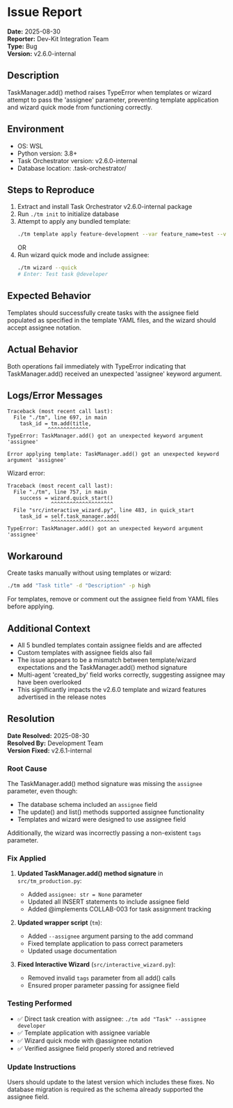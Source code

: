 # Issue Report

**Date:** 2025-08-30  
**Reporter:** Dev-Kit Integration Team  
**Type:** Bug  
**Version:** v2.6.0-internal

## Description
TaskManager.add() method raises TypeError when templates or wizard attempt to pass the 'assignee' parameter, preventing template application and wizard quick mode from functioning correctly.

## Environment
- OS: WSL
- Python version: 3.8+
- Task Orchestrator version: v2.6.0-internal
- Database location: .task-orchestrator/

## Steps to Reproduce
1. Extract and install Task Orchestrator v2.6.0-internal package
2. Run `./tm init` to initialize database
3. Attempt to apply any bundled template:
   ```bash
   ./tm template apply feature-development --var feature_name=test --var assignee=developer
   ```
   OR
4. Run wizard quick mode and include assignee:
   ```bash
   ./tm wizard --quick
   # Enter: Test task @developer
   ```

## Expected Behavior
Templates should successfully create tasks with the assignee field populated as specified in the template YAML files, and the wizard should accept assignee notation.

## Actual Behavior
Both operations fail immediately with TypeError indicating that TaskManager.add() received an unexpected 'assignee' keyword argument.

## Logs/Error Messages
```
Traceback (most recent call last):
  File "./tm", line 697, in main
    task_id = tm.add(title,
             ^^^^^^^^^^^^^
TypeError: TaskManager.add() got an unexpected keyword argument 'assignee'

Error applying template: TaskManager.add() got an unexpected keyword argument 'assignee'
```

Wizard error:
```
Traceback (most recent call last):
  File "./tm", line 757, in main
    success = wizard.quick_start()
              ^^^^^^^^^^^^^^^^^^^^
  File "src/interactive_wizard.py", line 483, in quick_start
    task_id = self.task_manager.add(
              ^^^^^^^^^^^^^^^^^^^^^^
TypeError: TaskManager.add() got an unexpected keyword argument 'assignee'
```

## Workaround
Create tasks manually without using templates or wizard:
```bash
./tm add "Task title" -d "Description" -p high
```

For templates, remove or comment out the assignee field from YAML files before applying.

## Additional Context
- All 5 bundled templates contain assignee fields and are affected
- Custom templates with assignee fields also fail
- The issue appears to be a mismatch between template/wizard expectations and the TaskManager.add() method signature
- Multi-agent 'created_by' field works correctly, suggesting assignee may have been overlooked
- This significantly impacts the v2.6.0 template and wizard features advertised in the release notes

## Resolution

**Date Resolved:** 2025-08-30  
**Resolved By:** Development Team  
**Version Fixed:** v2.6.1-internal

### Root Cause
The TaskManager.add() method signature was missing the `assignee` parameter, even though:
- The database schema included an `assignee` field
- The update() and list() methods supported assignee functionality
- Templates and wizard were designed to use assignee field

Additionally, the wizard was incorrectly passing a non-existent `tags` parameter.

### Fix Applied
1. **Updated TaskManager.add() method signature** in `src/tm_production.py`:
   - Added `assignee: str = None` parameter
   - Updated all INSERT statements to include assignee field
   - Added @implements COLLAB-003 for task assignment tracking

2. **Updated wrapper script** (`tm`):
   - Added `--assignee` argument parsing to the add command
   - Fixed template application to pass correct parameters
   - Updated usage documentation

3. **Fixed Interactive Wizard** (`src/interactive_wizard.py`):
   - Removed invalid `tags` parameter from all add() calls
   - Ensured proper parameter passing for assignee field

### Testing Performed
- ✅ Direct task creation with assignee: `./tm add "Task" --assignee developer`
- ✅ Template application with assignee variable
- ✅ Wizard quick mode with @assignee notation
- ✅ Verified assignee field properly stored and retrieved

### Update Instructions
Users should update to the latest version which includes these fixes. No database migration is required as the schema already supported the assignee field.